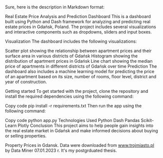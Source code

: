 Sure, here is the description in Markdown format:

Real Estate Price Analysis and Prediction Dashboard
This is a dashboard built using Python and Dash framework for analyzing and predicting real estate prices in Gdańsk, Poland. The project includes several visualizations and interactive components such as dropdowns, sliders and input boxes.

Visualization
The dashboard includes the following visualizations:

Scatter plot showing the relationship between apartment prices and their surface area in various districts of Gdańsk
Histogram showing the distribution of apartment prices in Gdańsk
Line chart showing the median price of apartments in different districts of Gdańsk over time
Prediction
The dashboard also includes a machine learning model for predicting the price of an apartment based on its size, number of rooms, floor level, district and year of construction.

Getting started
To get started with the project, clone the repository and install the required dependencies using the following command:

Copy code
pip install -r requirements.txt
Then run the app using the following command:

Copy code
python app.py
Technologies Used
Python
Dash
Pandas
Scikit-Learn
Plotly
Conclusion
This project aims to help people gain insights into the real estate market in Gdańsk and make informed decisions about buying or selling properties.

Property Prices in Gdansk.
Data were downloaded from www.trojmiasto.pl by Data Miner 07.01.2023 r.
It's my postgrduated thesis.

